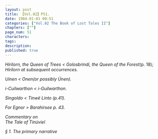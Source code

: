 ```yaml
---
layout: post
title: 【Vol.02】P51.
date: 1984-01-01 00:51
categories: ["Vol.02 The Book of Lost Tales II"]
chapters: [""]
page_num: 51
characters: 
tags: 
description: 
published: true
---
```


<p style="text-indent: 0;">
<I>Hirilorn,   the Queen of Trees < Golosbrindi, the Queen of the Forest</I>(p. 18); <I>Hirilorn <Golosbrindi</I>at subsequent occurrences.
</p>

<I>Uinen    < Onen</I>(or possibly <I>Únen)</I>.

<I>i-Cuilwarthon     < i-Guilwarthon</I>.

<I>Singoldo    < Tinwë Linto (p</I>.41).

For <I>Egnor > Barahir</I>see p. 43.

Commentary on<BR><I>The Tale of Tinúviel</I>

§ 1.   <I>The primary narrative</I>

